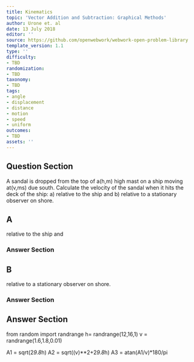 ```yaml
---
title: Kinematics
topic: 'Vector Addition and Subtraction: Graphical Methods'
author: Urone et. al
date: 13 July 2018
editor: ''
source: https://github.com/openwebwork/webwork-open-problem-library
template_version: 1.1
type: ''
difficulty:
- TBD
randomization:
- TBD
taxonomy:
- TBD
tags:
- angle
- displacement
- distance
- motion
- speed
- uniform
outcomes:
- TBD
assets: ''
---
```


## Question Section 

A sandal is dropped from the top of a(h,m) high mast on a ship moving at(v,ms) due south. Calculate the velocity of the sandal when it hits the deck of the ship:
a) relative to the ship and
b) relative to a stationary observer on shore.

## A
relative to the ship and
### Answer Section
## B
relative to a stationary observer on shore.
### Answer Section


## Answer Section

from random import randrange
h= randrange(12,16,1)
v = randrange(1.6,1.8,0.01)


A1 = sqrt(2*9.8*h)
A2 = sqrt((v)**2+2*9.8*h)
A3 = atan(A1/v)*180/pi